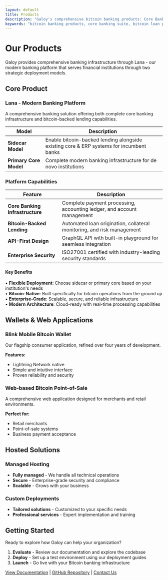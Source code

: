 ```yaml
---
layout: default
title: Products
description: "Galoy's comprehensive bitcoin banking products: Core Banking Suite, Lana lending platform, Bria payments, Cala ledger, and Stablesats. Modular bitcoin infrastructure solutions for banks and financial institutions."
keywords: "bitcoin banking products, core banking suite, bitcoin loan platform, payments infrastructure, accounting ledger, stability engine, bitcoin infrastructure products, banking software solutions, bria payments, cala ledger, stablesats, lana lending"
---
```


# Our Products

Galoy provides comprehensive banking infrastructure through Lana - our modern banking platform that serves financial institutions through two strategic deployment models.

## Core Product

### Lana - Modern Banking Platform

A comprehensive banking solution offering both complete core banking infrastructure and bitcoin-backed lending capabilities.

| Model | Description |
|-------|-------------|
| **Sidecar Model** | Enable bitcoin-backed lending alongside existing core & ERP systems for incumbent banks |
| **Primary Core Model** | Complete modern banking infrastructure for de novo institutions |

### Platform Capabilities

| Feature | Description |
|---------|-------------|
| **Core Banking Infrastructure** | Complete payment processing, accounting ledger, and account management |
| **Bitcoin-Backed Lending** | Automated loan origination, collateral monitoring, and risk management |
| **API-First Design** | GraphQL API with built-in playground for seamless integration |
| **Enterprise Security** | ISO27001 certified with industry-leading security standards |

#### Key Benefits

• **Flexible Deployment**: Choose sidecar or primary core based on your institution's needs  
• **Bitcoin-Native**: Built specifically for bitcoin operations from the ground up  
• **Enterprise-Grade**: Scalable, secure, and reliable infrastructure  
• **Modern Architecture**: Cloud-ready with real-time processing capabilities  

## Wallets & Web Applications

### Blink Mobile Bitcoin Wallet

Our flagship consumer application, refined over four years of development.

**Features:**
- Lightning Network native
- Simple and intuitive interface
- Proven reliability and security

### Web-based Bitcoin Point-of-Sale

A comprehensive web application designed for merchants and retail environments.

**Perfect for:**
- Retail merchants
- Point-of-sale systems
- Business payment acceptance

## Hosted Solutions

### Managed Hosting
- **Fully managed** - We handle all technical operations
- **Secure** - Enterprise-grade security and compliance
- **Scalable** - Grows with your business

### Custom Deployments
- **Tailored solutions** - Customized to your specific needs
- **Professional services** - Expert implementation and training

## Getting Started

Ready to explore how Galoy can help your organization?

1. **Evaluate** - Review our documentation and explore the codebase
2. **Deploy** - Set up a test environment using our deployment guides
3. **Launch** - Go live with your Bitcoin banking infrastructure

[View Documentation](https://dev.galoy.io/) | [GitHub Repository](https://github.com/GaloyMoney) | [Contact Us](mailto:hello@galoy.io)